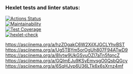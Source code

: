 ### Hexlet tests and linter status:
[![Actions Status](https://github.com/brein594/java-project-71/actions/workflows/hexlet-check.yml/badge.svg)](https://github.com/brein594/java-project-71/actions)  
[![Maintainability](https://api.codeclimate.com/v1/badges/775037f0d4e8218e3375/maintainability)](https://codeclimate.com/github/brein594/java-project-71/maintainability)  
[![Test Coverage](https://api.codeclimate.com/v1/badges/775037f0d4e8218e3375/test_coverage)](https://codeclimate.com/github/brein594/java-project-71/test_coverage)  
[![hexlet-check](https://github.com/brein594/java-project-71/actions/workflows/hexlet-check.yml/badge.svg)](https://github.com/brein594/java-project-71/actions/workflows/hexlet-check.yml)  

https://asciinema.org/a/hzZOgakC6W2XiIXJGCLYhvBST  
https://asciinema.org/a/Ug5TBYm5orOgUh807F94ATwD9  
https://asciinema.org/a/8Ivtw9UkGSvuOZl7aTn5fqncZ  
https://asciinema.org/a/GQImEJu9KSyEmvsgO0QsbQGcy  
https://asciinema.org/a/6SqHJvp6U36LTk6x6sXrnz4mf  
